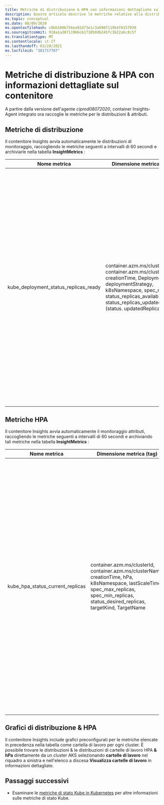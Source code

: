 ```yaml
---
title: Metriche di distribuzione & HPA con informazioni dettagliate sul contenitore | Microsoft Docs
description: Questo articolo descrive le metriche relative alla distribuzione & la funzionalità di scalabilità automatica di Pod orizzontali che vengono raccolte con informazioni dettagliate sul contenitore.
ms.topic: conceptual
ms.date: 08/09/2020
ms.openlocfilehash: c8bb100b756ea92d73e1c3a698f119b4f8157930
ms.sourcegitcommit: 910a1a38711966cb171050db245fc3b22abc8c5f
ms.translationtype: MT
ms.contentlocale: it-IT
ms.lasthandoff: 03/20/2021
ms.locfileid: "101717707"
---
```

# <a name="deployment--hpa-metrics-with-container-insights"></a>Metriche di distribuzione & HPA con informazioni dettagliate sul contenitore

A partire dalla versione dell'agente *ciprod08072020*, container Insights-Agent integrato ora raccoglie le metriche per le distribuzioni & attributi.

## <a name="deployment-metrics"></a>Metriche di distribuzione

Il contenitore Insights avvia automaticamente le distribuzioni di monitoraggio, raccogliendo le metriche seguenti a intervalli di 60 secondi e archiviarle nella tabella **InsightMetrics** :

|Nome metrica |Dimensione metrica (tag) |Descrizione |
|------------|------------------------|------------|
|kube_deployment_status_replicas_ready |container.azm.ms/clusterId, container.azm.ms/clusterName, creationTime, Deployment, deploymentStrategy, k8sNamespace, spec_replicas, status_replicas_available, status_replicas_updated (status. updatedReplicas) | Numero totale di Pod pronti assegnati a questa distribuzione (status. readyReplicas). Di seguito sono riportate le dimensioni di questa metrica. <ul> <li> distribuzione: nome della distribuzione </li> <li> k8sNamespace-spazio dei nomi Kubernetes per la distribuzione </li> <li> deploymentStrategy-strategia di distribuzione da usare per sostituire i pod con quelli nuovi (spec. Strategy. Type)</li><li> creationTime-timestamp di creazione della distribuzione </li> <li> spec_replicas: numero di Pod desiderati (spec. repliche) </li> <li>status_replicas_available: numero totale di pod disponibili (pronti per almeno minReadySeconds) di destinazione di questa distribuzione (status. availableReplicas)</li><li>status_replicas_updated: numero totale di Pod non terminati assegnati da questa distribuzione con la specifica del modello desiderata (status. updatedReplicas) </li></ul>|

## <a name="hpa-metrics"></a>Metriche HPA

Il contenitore Insights avvia automaticamente il monitoraggio attributi, raccogliendo le metriche seguenti a intervalli di 60 secondi e archiviando tali metriche nella tabella **InsightMetrics** :

|Nome metrica |Dimensione metrica (tag) |Descrizione |
|------------|------------------------|------------|
|kube_hpa_status_current_replicas |container.azm.ms/clusterId, container.azm.ms/clusterName, creationTime, hPa, k8sNamespace, lastScaleTime, spec_max_replicas, spec_min_replicas, status_desired_replicas, targetKind, TargetName | Numero corrente di repliche di Pod gestiti da questo ridimensionatore automatico (status. currentReplicas). Di seguito sono riportate le dimensioni di questa metrica. <ul> <li> hPa: nome del HPA </li> <li> k8sNamespace-spazio dei nomi Kubernetes per HPA </li> <li> lastScaleTime-ultima volta in cui l'HPA ha ridimensionato il numero di Pod (status. lastScaleTime)</li><li> timestamp di creazione creationTime-HPA </li> <li> spec_max_replicas-limite massimo per il numero di pod che possono essere impostati dal ridimensionamento automatico (spec. maxReplicas) </li> <li> spec_min_replicas-limite inferiore per il numero di repliche a cui è possibile ridurre il ridimensionamento automatico (spec. minReplicas) </li><li>status_desired_replicas il numero di repliche di Pod gestito da questo ridimensionatore automatico (status. desiredReplicas)</li><li>targetKind: tipo di destinazione di HPA (spec. scaleTargetRef. Kind) </li><li>TargetName: nome della destinazione di HPA (spec.scaleTargetRef.name) </li></ul>|

## <a name="deployment--hpa-charts"></a>Grafici di distribuzione & HPA 

Il contenitore Insights include grafici preconfigurati per le metriche elencate in precedenza nella tabella come cartella di lavoro per ogni cluster. È possibile trovare le distribuzioni & le distribuzioni di cartelle di lavoro HPA **& hPa** direttamente da un cluster AKS selezionando **cartelle di lavoro** nel riquadro a sinistra e nell'elenco a discesa **Visualizza cartelle di lavoro** in informazioni dettagliate.

## <a name="next-steps"></a>Passaggi successivi

- Esaminare le [metriche di stato Kube in Kubernetes](https://github.com/kubernetes/kube-state-metrics/tree/master/docs) per altre informazioni sulle metriche di stato Kube.